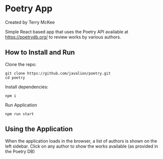 # Poetry App

Created by Terry McKee
 
Simple React based app that uses the Poetry API available at https://poetrydb.org/ to review works by various authors.

## How to Install and Run

Clone the repo:
``` 
git clone https://github.com/javalion/poetry.git
cd poetry
```

Install dependencies:
``` 
npm i
```

Run Application
``` 
npm run start
```

## Using the Application
When the application loads in the browser, a list of authors is shown on the left sidebar.  Click on any author to show the works available (as provided in the Poetry DB)
